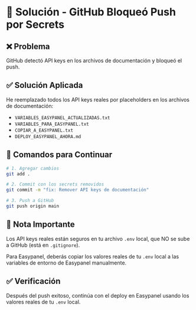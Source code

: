# 🔐 Solución - GitHub Bloqueó Push por Secrets

## ❌ Problema

GitHub detectó API keys en los archivos de documentación y bloqueó el push.

## ✅ Solución Aplicada

He reemplazado todos los API keys reales por placeholders en los archivos de documentación:

- `VARIABLES_EASYPANEL_ACTUALIZADAS.txt`
- `VARIABLES_PARA_EASYPANEL.txt`
- `COPIAR_A_EASYPANEL.txt`
- `DEPLOY_EASYPANEL_AHORA.md`

## 🚀 Comandos para Continuar

```bash
# 1. Agregar cambios
git add .

# 2. Commit con los secrets removidos
git commit -m "fix: Remover API keys de documentación"

# 3. Push a GitHub
git push origin main
```

## 📝 Nota Importante

Los API keys reales están seguros en tu archivo `.env` local, que NO se sube a GitHub (está en `.gitignore`).

Para Easypanel, deberás copiar los valores reales de tu `.env` local a las variables de entorno de Easypanel manualmente.

## ✅ Verificación

Después del push exitoso, continúa con el deploy en Easypanel usando los valores reales de tu `.env` local.
